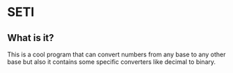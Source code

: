 # SETI

## What is it?

This is a cool program that can convert numbers from any base to any other base but also it contains some specific converters like decimal to binary.

